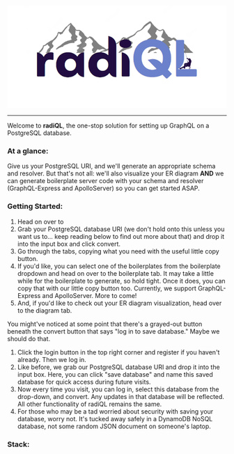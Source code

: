 <p align="center"><img src="https://github.com/oslabs-beta/radiQL/blob/dev/public/images/rad2.png"></img></p>

---

Welcome to **radiQL**, the one-stop solution for setting up GraphQL on a PostgreSQL database. 


### At a glance:
Give us your PostgreSQL URI, and we'll generate an appropriate schema and resolver. But that's not all: we'll also visualize your ER diagram **AND** we can generate boilerplate server code with your schema and resolver (GraphQL-Express and ApolloServer) so you can get started ASAP. 

### Getting Started:
1. Head on over to 
2. Grab your PostgreSQL database URI (we don't hold onto this unless you want us to… keep reading below to find out more about that) and drop it into the input box and click convert.
3. Go through the tabs, copying what you need with the useful little copy button.
4. If you'd like, you can select one of the boilerplates from the boilerplate dropdown and head on over to the boilerplate tab. It may take a little while for the boilerplate to generate, so hold tight. Once it does, you can copy that with our little copy button too. Currently, we support GraphQL-Express and ApolloServer. More to come!
5. And, if you'd like to check out your ER diagram visualization, head over to the diagram tab.

You might've noticed at some point that there's a grayed-out button beneath the convert button that says "log in to save database." Maybe we should do that. 
1. Click the login button in the top right corner and register if you haven't already. Then we log in.
2. Like before, we grab our PostgreSQL database URI and drop it into the input box. Here, you can click "save database" and name this saved database for quick access during future visits. 
3. Now every time you visit, you can log in, select this database from the drop-down, and convert. Any updates in that database will be reflected. All other functionality of radiQL remains the same. 
4. For those who may be a tad worried about security with saving your database, worry not. It's tucked away safely in a DynamoDB NoSQL database, not some random JSON document on someone's laptop.

### Stack:
